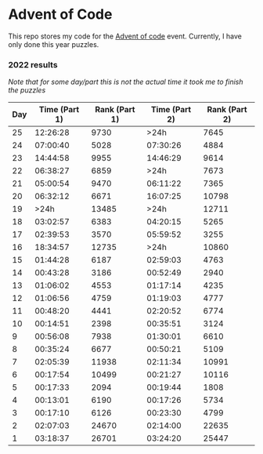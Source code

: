 # Advent of Code

This repo stores my code for the [Advent of code](https://adventofcode.com/) event. Currently, I have only done this
year puzzles.

### 2022 results

_Note that for some day/part this is not the actual time it took me to finish the 
puzzles_

| Day | Time (Part 1) | Rank (Part 1) | Time (Part 2) | Rank (Part 2) |
|-----|---------------|---------------|---------------|---------------|
| 25  | 12:26:28      | 9730          | \>24h         | 7645          |
| 24  | 07:00:40      | 5028          | 07:30:26      | 4884          |
| 23  | 14:44:58      | 9955          | 14:46:29      | 9614          |
| 22  | 06:38:27      | 6859          | \>24h         | 7673          |
| 21  | 05:00:54      | 9470          | 06:11:22      | 7365          |
| 20  | 06:32:12      | 6671          | 16:07:25      | 10798         |
| 19  | \>24h         | 13485         | \>24h         | 12711         |
| 18  | 03:02:57      | 6383          | 04:20:15      | 5265          |
| 17  | 02:39:53      | 3570          | 05:59:52      | 3255          |
| 16  | 18:34:57      | 12735         | \>24h         | 10860         |
| 15  | 01:44:28      | 6187          | 02:59:03      | 4763          |
| 14  | 00:43:28      | 3186          | 00:52:49      | 2940          |
| 13  | 01:06:02      | 4553          | 01:17:14      | 4235          |
| 12  | 01:06:56      | 4759          | 01:19:03      | 4777          |
| 11  | 00:48:20      | 4441          | 02:20:52      | 6774          |
| 10  | 00:14:51      | 2398          | 00:35:51      | 3124          |
| 9   | 00:56:08      | 7938          | 01:30:01      | 6610          |
| 8   | 00:35:24      | 6677          | 00:50:21      | 5109          |
| 7   | 02:05:39      | 11938         | 02:11:34      | 10991         |
| 6   | 00:17:54      | 10499         | 00:21:27      | 10116         |
| 5   | 00:17:33      | 2094          | 00:19:44      | 1808          |
| 4   | 00:13:01      | 6190          | 00:17:26      | 5734          |
| 3   | 00:17:10      | 6126          | 00:23:30      | 4799          |
| 2   | 02:07:03      | 24670         | 02:14:00      | 22635         |
| 1   | 03:18:37      | 26701         | 03:24:20      | 25447         |